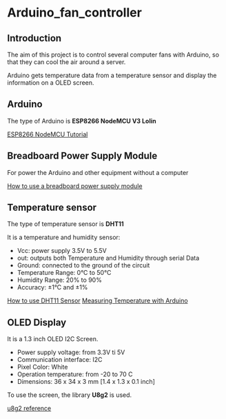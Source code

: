 # Arduino_fan_controller

## Introduction

The aim of this project is to control several computer fans with Arduino, so that they can cool the air around a server.

Arduino gets temperature data from a temperature sensor and display the information on a OLED screen.

## Arduino

The type of Arduino is **ESP8266 NodeMCU V3 Lolin**

[ESP8266 NodeMCU Tutorial](https://diyi0t.com/esp8266-nodemcu-tutorial/)

## Breadboard Power Supply Module

For power the Arduino and other equipment without a computer

[How to use a breadboard power supply module](https://www.youtube.com/watch?v=1er6XQ-BMp4)

## Temperature sensor

The type of temperature sensor is **DHT11**

It is a temperature and humidity sensor:

- Vcc: power supply 3.5V to 5.5V
- out: outputs both Temperature and Humidity through serial Data
- Ground: connected to the ground of the circuit
- Temperature Range: 0°C to 50°C
- Humidity Range: 20% to 90%
- Accuracy: ±1°C and ±1%

[How to use DHT11 Sensor](https://components101.com/sensors/dht11-temperature-sensor)
[Measuring Temperature with Arduino](https://dronebotworkshop.com/arduino-temperature/)

## OLED Display

It is a 1.3 inch OLED I2C Screen.

- Power supply voltage: from 3.3V ti 5V
- Communication interface: I2C
- Pixel Color: White
- Operation temperature: from -20 to 70 C
- Dimensions: 36 x 34 x 3 mm [1.4 x 1.3 x 0.1 inch]

To use the screen, the library **U8g2** is used.

[u8g2 reference](https://github.com/olikraus/u8g2/wiki/u8g2reference#setcursor)
